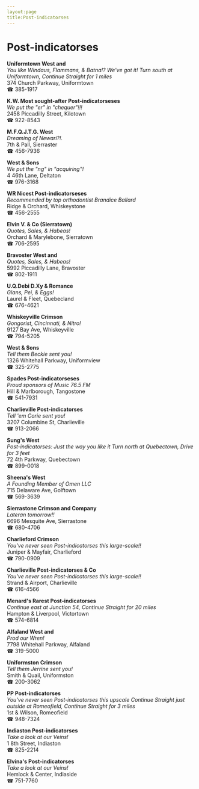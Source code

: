 ```yaml
---
layout:page
title:Post-indicatorses
---
```

# Post-indicatorses

**Uniformtown West and**  
_You like Windaus, Flammans, & Batna!? We've got it! 
Turn south at Uniformtown, Continue Straight for 1 miles_  
374 Church Parkway, Uniformtown  
☎ 385-1917



**K.W. Most sought-after Post-indicatorseses**  
_We put the "er" in "chequer"!!!_  
2458 Piccadilly Street, Kilotown  
☎ 922-8543



**M.F.Q.J.T.G. West**  
_Dreaming of Newari?!._  
7th & Pall, Sierraster  
☎ 456-7936



**West & Sons**  
_We put the "ng" in "acquiring"!_  
4 46th Lane, Deltaton  
☎ 976-3168



**WR Nicest Post-indicatorseses**  
_Recommended by top orthodontist Brandice Ballard_  
Ridge & Orchard, Whiskeystone  
☎ 456-2555



**Elvin V. & Co (Sierratown)**  
_Quotes, Sales, & Habeas!_  
Orchard & Marylebone, Sierratown  
☎ 706-2595



**Bravoster West and**  
_Quotes, Sales, & Habeas!_  
5992 Piccadilly Lane, Bravoster  
☎ 802-1911



**U.Q.Debi D.Xy & Romance**  
_Glans, Pei, & Eggs!_  
Laurel & Fleet, Quebecland  
☎ 676-4621



**Whiskeyville Crimson**  
_Gongorist, Cincinnati, & Nitro!_  
9127 Bay Ave, Whiskeyville  
☎ 794-5205



**West & Sons**  
_Tell them Beckie sent you!_  
1326 Whitehall Parkway, Uniformview  
☎ 325-2775



**Spades Post-indicatorseses**  
_Proud sponsors of Music 76.5 FM_  
Hill & Marlborough, Tangostone  
☎ 541-7931



**Charlieville Post-indicatorses**  
_Tell 'em Corie sent you!_  
3207 Columbine St, Charlieville  
☎ 913-2066



**Sung's West**  
_Post-indicatorses: Just the way you like it 
Turn north at Quebectown, Drive for 3 feet_  
72 4th Parkway, Quebectown  
☎ 899-0018



**Sheena's West**  
_A Founding Member of Omen LLC_  
715 Delaware Ave, Golftown  
☎ 569-3639



**Sierrastone Crimson and Company**  
_Lateran tomorrow!!_  
6696 Mesquite Ave, Sierrastone  
☎ 680-4706



**Charlieford Crimson**  
_You've never seen Post-indicatorses this large-scale!!_  
Juniper & Mayfair, Charlieford  
☎ 790-0909



**Charlieville Post-indicatorses & Co**  
_You've never seen Post-indicatorses this large-scale!!_  
Strand & Airport, Charlieville  
☎ 616-4566



**Menard's Rarest Post-indicatorses**  
_Continue east at Junction 54, Continue Straight for 20 miles_  
Hampton & Liverpool, Victortown  
☎ 574-6814



**Alfaland West and**  
_Prod our Wren!_  
7798 Whitehall Parkway, Alfaland  
☎ 319-5000



**Uniformston Crimson**  
_Tell them Jerrine sent you!_  
Smith & Quail, Uniformston  
☎ 200-3062



**PP Post-indicatorses**  
_You've never seen Post-indicatorses this upscale 
Continue Straight just outside at Romeofield, Continue Straight for 3 miles_  
1st & Wilson, Romeofield  
☎ 948-7324



**Indiaston Post-indicatorses**  
_Take a look at our Veins!_  
1 8th Street, Indiaston  
☎ 825-2214



**Elvina's Post-indicatorses**  
_Take a look at our Veins!_  
Hemlock & Center, Indiaside  
☎ 751-7760



